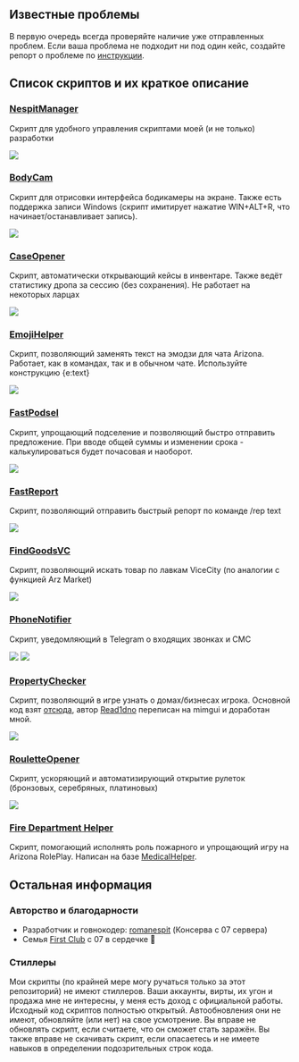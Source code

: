 
## Известные проблемы
В первую очередь всегда проверяйте наличие уже отправленных проблем. Если ваша проблема не подходит ни под один кейс, создайте репорт о проблеме по [инструкции](/HOWTO-REPORT.md).

## Список скриптов и их краткое описание
### [NespitManager](https://github.com/romanespit/ScriptStorage/tree/main/NespitManager)
Скрипт для удобного управления скриптами моей (и не только) разработки

![](/docs/scriptScreens/NespitManager.png)
### [BodyCam](https://github.com/romanespit/ScriptStorage/tree/main/BodyCam)
Скрипт для отрисовки интерфейса бодикамеры на экране. Также есть поддержка записи Windows (скрипт имитирует нажатие WIN+ALT+R, что начинает/останавливает запись).

![](/docs/scriptScreens/BodyCam.png)
### [CaseOpener](https://github.com/romanespit/ScriptStorage/tree/main/CaseOpener)
Скрипт, автоматически открывающий кейсы в инвентаре. Также ведёт статистику дропа за сессию (без сохранения). Не работает на некоторых ларцах

![](/docs/scriptScreens/CaseOpener.png)
### [EmojiHelper](https://github.com/romanespit/ScriptStorage/tree/main/EmojiHelper)
Скрипт, позволяющий заменять текст на эмодзи для чата Arizona. Работает, как в командах, так и в обычном чате. Используйте конструкцию {e:text}

![](/docs/scriptScreens/EmojiHelper.png)
### [FastPodsel](https://github.com/romanespit/ScriptStorage/tree/main/FastPodsel)
Скрипт, упрощающий подселение и позволяющий быстро отправить предложение. При вводе общей суммы и изменении срока - калькулироваться будет почасовая и наоборот.

![](/docs/scriptScreens/FastPodsel.png)
### [FastReport](https://github.com/romanespit/ScriptStorage/tree/main/FastReport)
Скрипт, позволяющий отправить быстрый репорт по команде /rep text

![](/docs/scriptScreens/FastReport.png)
### [FindGoodsVC](https://github.com/romanespit/ScriptStorage/tree/main/FindGoodsVC)
Скрипт, позволяющий искать товар по лавкам ViceCity
(по аналогии с функцией Arz Market)

![](/docs/scriptScreens/FindGoodsVC.png)
### [PhoneNotifier](https://github.com/romanespit/ScriptStorage/tree/main/PhoneNotifier)
Скрипт, уведомляющий в Telegram о входящих звонках и СМС

![](/docs/scriptScreens/PhoneNotifier_1.png)
![](/docs/scriptScreens/PhoneNotifier_2.png)
### [PropertyChecker](https://github.com/romanespit/ScriptStorage/tree/main/PropertyChecker)
Скрипт, позволяющий в игре узнать о домах/бизнесах игрока. Основной код взят [отсюда](https://www.blast.hk/threads/216098/), автор [Read1dno](https://www.blast.hk/members/551599/) переписан на mimgui и доработан мной.

![](/docs/scriptScreens/PropertyChecker.png)
### [RouletteOpener](https://github.com/romanespit/ScriptStorage/tree/main/RouletteOpener)
Скрипт, ускоряющий и автоматизирующий открытие рулеток (бронзовых, серебряных, платиновых)

![](/docs/scriptScreens/RouletteOpener.png)
### [Fire Department Helper](https://github.com/romanespit/Fire-Department-Helper)
Скрипт, помогающий исполнять роль пожарного и упрощающий игру на Arizona RolePlay. Написан на базе [MedicalHelper](https://github.com/TheMrThor/MedicalHelper).

## Остальная информация
### Авторство и благодарности
- Разработчик и говнокодер: [romanespit](https://romanespit.ru) (Консерва с 07 сервера)
- Семья [First Club](https://discord.com/invite/first-family) с 07 в сердечке 💜

### Стиллеры
Мои скрипты (по крайней мере могу ручаться только за этот репозиторий) не имеют стиллеров. Ваши аккаунты, вирты, их угон и продажа мне не интересны, у меня есть доход с официальной работы. Исходный код скриптов полностью открытый. Автообновления они не имеют, обновляйте (или нет) на свое усмотрение. Вы вправе не обновлять скрипт, если считаете, что он сможет стать заражён. Вы также вправе не скачивать скрипт, если опасаетесь и не имеете навыков в определении подозрительных строк кода.